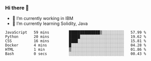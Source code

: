### Hi there 👋

<!--
**mathcodeman/mathcodeman** is a ✨ _special_ ✨ repository because its `README.md` (this file) appears on your GitHub profile.

Here are some ideas to get you started:

- 🔭 I’m currently working on ...
- 🌱 I’m currently learning ...
- 👯 I’m looking to collaborate on ...
- 🤔 I’m looking for help with ...
- 💬 Ask me about ...
- 📫 How to reach me: ...
- 😄 Pronouns: ...
- ⚡ Fun fact: ...
-->

- 🔭 I’m currently working in IBM
- 🌱 I’m currently learning Solidity, Java

<!--START_SECTION:waka-->

```text
JavaScript   59 mins         ██████████████▒░░░░░░░░░░   57.99 %
Python       20 mins         █████░░░░░░░░░░░░░░░░░░░░   19.62 %
CSS          16 mins         ████░░░░░░░░░░░░░░░░░░░░░   15.81 %
Docker       4 mins          █░░░░░░░░░░░░░░░░░░░░░░░░   04.28 %
HTML         1 min           ▒░░░░░░░░░░░░░░░░░░░░░░░░   01.86 %
Bash         0 secs          ░░░░░░░░░░░░░░░░░░░░░░░░░   00.43 %
```

<!--END_SECTION:waka-->
